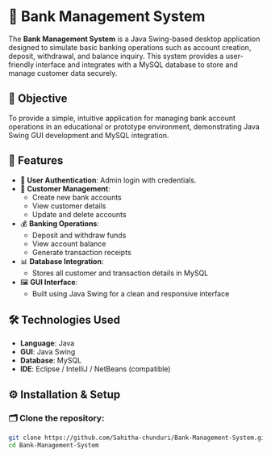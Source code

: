 # 🏦 Bank Management System

The **Bank Management System** is a Java Swing-based desktop application designed to simulate basic banking operations such as account creation, deposit, withdrawal, and balance inquiry. This system provides a user-friendly interface and integrates with a MySQL database to store and manage customer data securely.

## 🎯 Objective

To provide a simple, intuitive application for managing bank account operations in an educational or prototype environment, demonstrating Java Swing GUI development and MySQL integration.

## 🚀 Features

- 🔐 **User Authentication**: Admin login with credentials.
- 👤 **Customer Management**:
  - Create new bank accounts
  - View customer details
  - Update and delete accounts
- 💰 **Banking Operations**:
  - Deposit and withdraw funds
  - View account balance
  - Generate transaction receipts
- 📊 **Database Integration**:
  - Stores all customer and transaction details in MySQL
- 🖼️ **GUI Interface**:
  - Built using Java Swing for a clean and responsive interface

## 🛠️ Technologies Used

- **Language**: Java
- **GUI**: Java Swing
- **Database**: MySQL
- **IDE**: Eclipse / IntelliJ / NetBeans (compatible)

## ⚙️ Installation & Setup

### 🗂️ Clone the repository:

```bash
git clone https://github.com/Sahitha-chunduri/Bank-Management-System.git
cd Bank-Management-System



